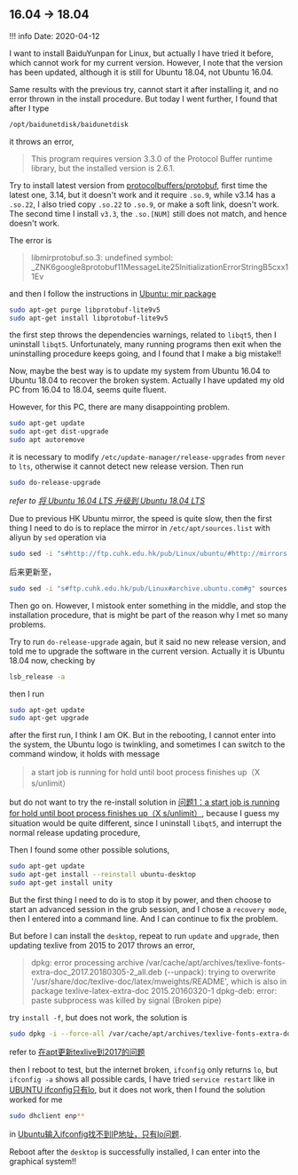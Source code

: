 ## 16.04 -> 18.04

!!! info
    Date: 2020-04-12

I want to install BaiduYunpan for Linux, but actually I have tried it before, which cannot work for my current version. However, I note that the version has been updated, although it is still for Ubuntu 18.04, not Ubuntu 16.04. 

Same results with the previous try, cannot start it after installing it, and no error thrown in the install procedure. But today I went further, I found that after I type

```bash
/opt/baidunetdisk/baidunetdisk 
```

it throws an error,

> This program requires version 3.3.0 of the Protocol Buffer runtime library, but the installed version is 2.6.1.

Try to install latest version from [protocolbuffers/protobuf](https://github.com/protocolbuffers/protobuf), first time the latest one, 3.14, but it doesn't work and it require `.so.9`, while v3.14 has a `.so.22`, I also tried copy `.so.22` to `.so.9`, or make a soft link, doesn't work. The second time I install `v3.3`, the `.so.[NUM]` still does not match, and hence doesn't work.

The error is 

> libmirprotobuf.so.3: undefined symbol: _ZNK6google8protobuf11MessageLite25InitializationErrorStringB5cxx11Ev

and then I follow the instructions in [Ubuntu: mir package](https://bugs.launchpad.net/ubuntu/+source/mir/+bug/1527137)

```bash
sudo apt-get purge libprotobuf-lite9v5
sudo apt-get install libprotobuf-lite9v5
```

the first step throws the dependencies warnings, related to `libqt5`, then I uninstall `libqt5`. Unfortunately, many running programs then exit when the uninstalling procedure keeps going, and I found that I make a big mistake!!

Now, maybe the best way is to update my system from Ubuntu 16.04 to Ubuntu 18.04 to recover the broken system. Actually I have updated my old PC from 16.04 to 18.04, seems quite fluent.

However, for this PC, there are many disappointing problem.

```bash
sudo apt-get update
sudo apt-get dist-upgrade
sudo apt autoremove
```

it is necessary to modify `/etc/update-manager/release-upgrades` from `never` to `lts`, otherwise it cannot detect new release version. Then run

```bash
sudo do-release-upgrade
```

_refer to [将 Ubuntu 16.04 LTS 升级到 Ubuntu 18.04 LTS](https://jingyan.baidu.com/article/2f9b480de8b64941cb6cc2a1.html)_

Due to previous HK Ubuntu mirror, the speed is quite slow, then the first thing I need to do is to replace the mirror in `/etc/apt/sources.list` with aliyun by `sed` operation via

```bash
sudo sed -i "s#http://ftp.cuhk.edu.hk/pub/Linux/ubuntu/#http://mirrors.aliyun.com/ubuntu/#" sources.list
```

后来更新至，

```bash
sudo sed -i "s#ftp.cuhk.edu.hk/pub/Linux#archive.ubuntu.com#g" sources.list
```

Then go on. However, I mistook enter something in the middle, and stop the installation procedure, that is might be part of the reason why I met so many problems.

Try to run `do-release-upgrade` again, but it said no new release version, and told me to upgrade the software in the current version. Actually it is Ubuntu 18.04 now, checking by

```bash
lsb_release -a
```

then I run 

```bash
sudo apt-get update
sudo apt-get upgrade
```

after the first run, I think I am OK. But in the rebooting, I cannot enter into the system, the Ubuntu logo is twinkling, and sometimes I can switch to the command window, it holds with message

> a start job is running for hold until boot process finishes up（X s/unlimit）

but do not want to try the re-install solution in [问题1：a start job is running for hold until boot process finishes up（X s/unlimit）](https://blog.csdn.net/Natsume_Z_Kenshin/article/details/81283828), because I guess my situation would be quite different, since I uninstall `libqt5`, and interrupt the normal release updating procedure, 

Then I found some other possible solutions,

```bash
sudo apt-get update
sudo apt-get install --reinstall ubuntu-desktop
sudo apt-get install unity
```

But the first thing I need to do is to stop it by power, and then choose to start an advanced session in the grub session, and I chose a `recovery mode`, then I entered into a command line. And I can continue to fix the problem.

But before I can install the `desktop`, repeat to run `update` and `upgrade`, then updating texlive from 2015 to 2017 throws an error,

> dpkg: error processing archive /var/cache/apt/archives/texlive-fonts-extra-doc_2017.20180305-2_all.deb (--unpack):
> trying to overwrite '/usr/share/doc/texlive-doc/latex/mweights/README', which is also in package texlive-latex-extra-doc 2015.20160320-1
> dpkg-deb: error: paste subprocess was killed by signal (Broken pipe)

try `install -f`, but does not work, the solution is

```bash
sudo dpkg -i --force-all /var/cache/apt/archives/texlive-fonts-extra-doc_2017.20180305-2_all.deb
```

refer to [在apt更新texlive到2017的问题](https://debug.fanzheng.org/post/problem-when-update-texlive.html)

then I reboot to test, but the internet broken, `ifconfig` only returns `lo`, but `ifconfig -a` shows all possible cards, I have tried `service restart` like in [UBUNTU ifconfig只有lo](https://blog.csdn.net/zhukangle/article/details/75370538), but it does not work, then I found the solution worked for me

```bash
sudo dhclient enp**
```

in [Ubuntu输入ifconfig找不到IP地址，只有lo问题](https://blog.csdn.net/weixin_42116341/article/details/81410805).

Reboot after the `desktop` is successfully installed, I can enter into the graphical system!!


